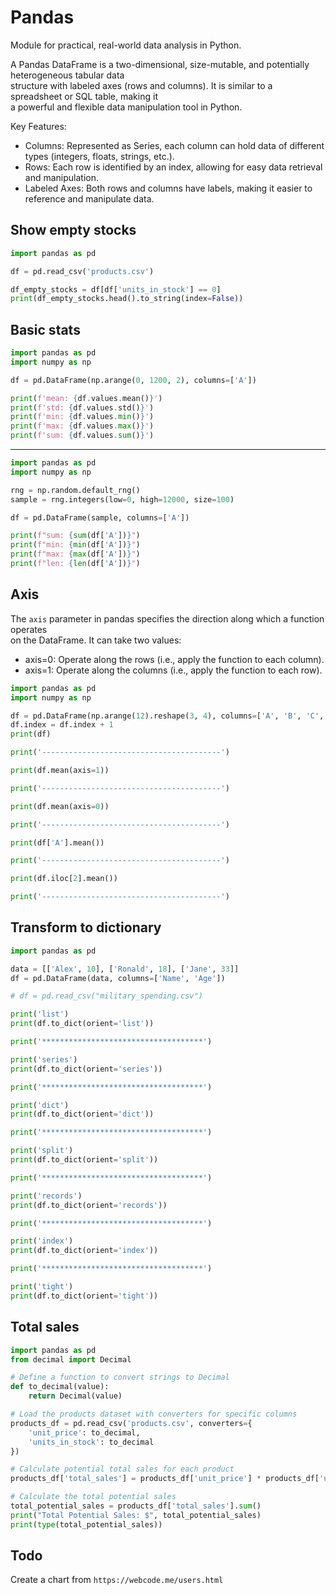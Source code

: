 # Pandas 

Module for practical, real-world data analysis in Python.

A Pandas DataFrame is a two-dimensional, size-mutable, and potentially heterogeneous tabular data  
structure with labeled axes (rows and columns). It is similar to a spreadsheet or SQL table, making it  
a powerful and flexible data manipulation tool in Python.  

Key Features:

- Columns: Represented as Series, each column can hold data of different types
  (integers, floats, strings, etc.).
- Rows: Each row is identified by an index, allowing for easy data retrieval
   and manipulation.
- Labeled Axes: Both rows and columns have labels, making it easier to
  reference and manipulate data.


## Show empty stocks

```python
import pandas as pd

df = pd.read_csv('products.csv') 

df_empty_stocks = df[df['units_in_stock'] == 0]
print(df_empty_stocks.head().to_string(index=False))
```

## Basic stats 

```python
import pandas as pd
import numpy as np

df = pd.DataFrame(np.arange(0, 1200, 2), columns=['A'])

print(f'mean: {df.values.mean()}')
print(f'std: {df.values.std()}')
print(f'min: {df.values.min()}')
print(f'max: {df.values.max()}')
print(f'sum: {df.values.sum()}')
```

---

```python
import pandas as pd
import numpy as np

rng = np.random.default_rng()
sample = rng.integers(low=0, high=12000, size=100) 

df = pd.DataFrame(sample, columns=['A'])

print(f"sum: {sum(df['A'])}")
print(f"min: {min(df['A'])}")
print(f"max: {max(df['A'])}")
print(f"len: {len(df['A'])}")
```

## Axis 

The `axis` parameter in pandas specifies the direction along which a function operates  
on the DataFrame. It can take two values:

- axis=0: Operate along the rows (i.e., apply the function to each column).  
- axis=1: Operate along the columns (i.e., apply the function to each row).  

```python
import pandas as pd
import numpy as np

df = pd.DataFrame(np.arange(12).reshape(3, 4), columns=['A', 'B', 'C', 'D'])
df.index = df.index + 1
print(df)

print('----------------------------------------')

print(df.mean(axis=1))

print('----------------------------------------')

print(df.mean(axis=0))

print('----------------------------------------')

print(df['A'].mean())

print('----------------------------------------')

print(df.iloc[2].mean())

print('----------------------------------------')
```


## Transform to dictionary

```python
import pandas as pd 

data = [['Alex', 10], ['Ronald', 18], ['Jane', 33]]
df = pd.DataFrame(data, columns=['Name', 'Age'])

# df = pd.read_csv("military_spending.csv") 

print('list')
print(df.to_dict(orient='list'))

print('************************************')

print('series')
print(df.to_dict(orient='series'))

print('************************************')

print('dict')
print(df.to_dict(orient='dict'))

print('************************************')

print('split')
print(df.to_dict(orient='split'))

print('************************************')

print('records')
print(df.to_dict(orient='records'))

print('************************************')

print('index')
print(df.to_dict(orient='index'))

print('************************************')

print('tight')
print(df.to_dict(orient='tight'))
```

## Total sales

```python
import pandas as pd
from decimal import Decimal

# Define a function to convert strings to Decimal
def to_decimal(value):
    return Decimal(value)

# Load the products dataset with converters for specific columns
products_df = pd.read_csv('products.csv', converters={
    'unit_price': to_decimal,
    'units_in_stock': to_decimal
})

# Calculate potential total sales for each product
products_df['total_sales'] = products_df['unit_price'] * products_df['units_in_stock']

# Calculate the total potential sales
total_potential_sales = products_df['total_sales'].sum()
print("Total Potential Sales: $", total_potential_sales)
print(type(total_potential_sales))
```

## Todo 

Create a chart from `https://webcode.me/users.html`  

